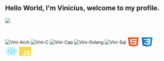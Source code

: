 ## Hello World, I'm Vinicius, welcome to my profile.

<div>
  <a href="https://github.com/anuraghazra/convoychat">
    <img height=200 align="center" src="https://github-readme-stats.vercel.app/api/top-langs?username=ViniciusDadalte&layout=compact&langs_count=8&card_width=320&theme=tokyonight" />
  </a>
</div>

##

<div style="display: inline_block"><br>
  
  <img align="center" alt="Vini-Arch" height="30" width="40" src="https://cdn.jsdelivr.net/gh/devicons/devicon@latest/icons/archlinux/archlinux-original.svg" />
 
  <img align="center" alt="Vini-C" height="30" width="40" src="https://cdn.jsdelivr.net/gh/devicons/devicon@latest/icons/c/c-original.svg">
  <img align="center" alt="Vini-Cpp" height="30" width="40" src="https://cdn.jsdelivr.net/gh/devicons/devicon@latest/icons/cplusplus/cplusplus-original.svg" />
  <img align="center" alt="Vini-Golang" height="30" width="40" src="https://cdn.jsdelivr.net/gh/devicons/devicon@latest/icons/go/go-original.svg" />      
  <!-- <img align="center" alt="Vini-C#" height="30" width="40" src="https://cdn.jsdelivr.net/gh/devicons/devicon@latest/icons/csharp/csharp-original.svg"> -->
  <!-- <img align="center" alt="Vini-Java" height="30" width="40" src="https://cdn.jsdelivr.net/gh/devicons/devicon@latest/icons/java/java-original.svg"> -->
  <img align="center" alt="Vini-Sql" height="30" width="40" src="https://cdn.jsdelivr.net/gh/devicons/devicon@latest/icons/azuresqldatabase/azuresqldatabase-original.svg"> 

  <img align="center" alt="Vini-HTML" height="30" width="40" src="https://raw.githubusercontent.com/devicons/devicon/master/icons/html5/html5-original.svg">
  <img align="center" alt="Vini-CSS" height="30" width="40" src="https://raw.githubusercontent.com/devicons/devicon/master/icons/css3/css3-original.svg">
  <img align="center" alt="Vini-React" height="30" width="40" src="https://raw.githubusercontent.com/devicons/devicon/master/icons/react/react-original.svg">
  <img align="center" alt="Vini-Js" height="30" width="40" src="https://raw.githubusercontent.com/devicons/devicon/master/icons/javascript/javascript-plain.svg">
</div>
